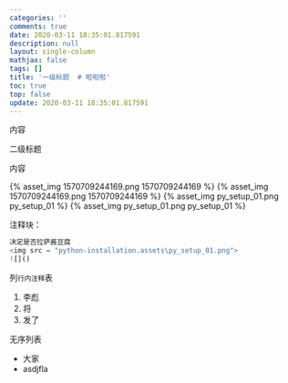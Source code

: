 ```yaml
---
categories: ''
comments: true
date: 2020-03-11 18:35:01.817591
description: null
layout: single-column
mathjax: false
tags: []
title: '一级标题  # 啦啦啦'
toc: true
top: false
update: 2020-03-11 18:35:01.817591
---
```


内容

二级标题

内容



{% asset_img 1570709244169.png 1570709244169 %}
{% asset_img 1570709244169.png 1570709244169 %}
{% asset_img py_setup_01.png py_setup_01 %}
{% asset_img py_setup_01.png py_setup_01 %}



注释块：

```python
决定是否拉萨酱豆腐
<img src = "python-installation.assets\py_setup_01.png">
![]()
```

列`行内注释`表

1. 李彪
2. 将
3. 发了

无序列表

- 大家
- asdjfla
